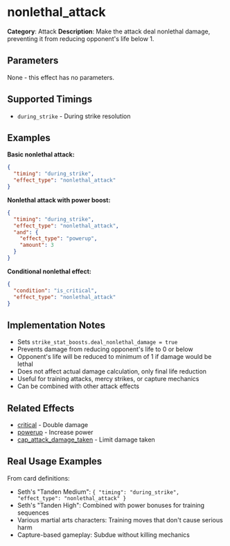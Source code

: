 # nonlethal_attack

**Category**: Attack
**Description**: Make the attack deal nonlethal damage, preventing it from reducing opponent's life below 1.

## Parameters

None - this effect has no parameters.

## Supported Timings

- `during_strike` - During strike resolution

## Examples

**Basic nonlethal attack:**
```json
{
  "timing": "during_strike",
  "effect_type": "nonlethal_attack"
}
```

**Nonlethal attack with power boost:**
```json
{
  "timing": "during_strike",
  "effect_type": "nonlethal_attack",
  "and": {
    "effect_type": "powerup",
    "amount": 3
  }
}
```

**Conditional nonlethal effect:**
```json
{
  "condition": "is_critical",
  "effect_type": "nonlethal_attack"
}
```

## Implementation Notes

- Sets `strike_stat_boosts.deal_nonlethal_damage = true`
- Prevents damage from reducing opponent's life to 0 or below
- Opponent's life will be reduced to minimum of 1 if damage would be lethal
- Does not affect actual damage calculation, only final life reduction
- Useful for training attacks, mercy strikes, or capture mechanics
- Can be combined with other attack effects

## Related Effects

- [critical](critical.md) - Double damage
- [powerup](../stats/powerup.md) - Increase power
- [cap_attack_damage_taken](cap_attack_damage_taken.md) - Limit damage taken

## Real Usage Examples

From card definitions:
- Seth's "Tanden Medium": `{ "timing": "during_strike", "effect_type": "nonlethal_attack" }`
- Seth's "Tanden High": Combined with power bonuses for training sequences
- Various martial arts characters: Training moves that don't cause serious harm
- Capture-based gameplay: Subdue without killing mechanics
